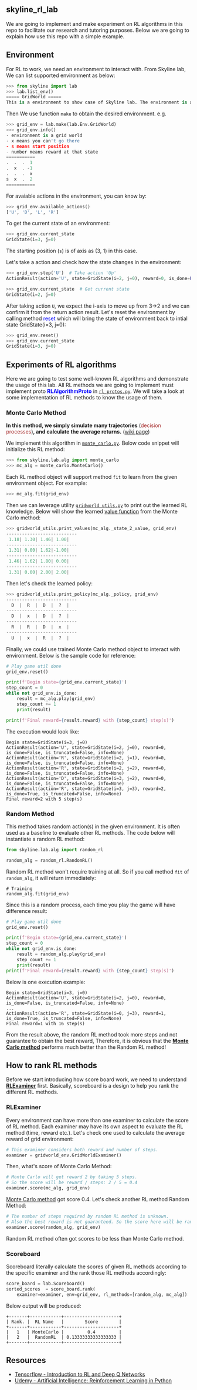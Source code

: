 ## skyline_rl_lab
We are going to implement and make experiment on RL algorithms in this repo to facilitate our research and tutoring purposes. Below we are going to explain how use this repo with a simple example.

## Environment
For RL to work, we need an environment to interact with. From Skyline lab, We can list supported environment as below:
```python
>>> from skyline import lab
>>> lab.list_env()
===== GridWorld =====
This is a environment to show case of Skyline lab. The environment is a grid world where you can move up, down, right and leftif you don't encounter obstacle. When you obtain the reward (-1, 1, 2), the game is over. You can use env.info() to learn more.
```
Then We use function `make` to obtain the desired environment. e.g.
```python
>>> grid_env = lab.make(lab.Env.GridWorld)
>>> grid_env.info()
- environment is a grid world
- x means you can't go there
- s means start position
- number means reward at that state
===========
.  .  .  1
.  x  . -1
.  .  .  x
s  x  .  2
===========
```
For avaiable actions in the environment, you can know by:
```python
>>> grid_env.available_actions()
['U', 'D', 'L', 'R']
```
To get the current state of an environment:
```python
>>> grid_env.current_state
GridState(i=3, j=0)
```
The starting position (`s`) is of axis as (3, 1) in this case.

Let's take a action and check how the state changes in the environment:
```python
>>> grid_env.step('U')  # Take action 'Up'
ActionResult(action='U', state=GridState(i=2, j=0), reward=0, is_done=False, is_truncated=False, info=None)

>>> grid_env.current_state  # Get current state
GridState(i=2, j=0)
```

After taking action `U`, we expect the i-axis to move up from 3->2 and we can confirm it from the return action result. Let's reset the environment by calling method <font color='blue'>reset</font> which will bring the state of environment back to intial state GridState(i=3, j=0):
```python
>>> grid_env.reset()
>>> grid_env.current_state
GridState(i=3, j=0)
```

## Experiments of RL algorithms
Here we are going to test some well-known RL algorithms and demonstrate the
usage of this lab. All RL methods we are going to implement must implement proto
<font color='blue'>**RLAlgorithmProto**</font> in
[`rl_protos.py`](skyline/lab/rl_protos.p). We will take a look at some
implementation of RL methods to know the usage of them.

<a id='monte_carlo_method'></a>
### Monte Carlo Method
<b>In this method, we simply simulate many trajectories</b> (<font color='brown'>decision processes</font>)<b>, and calculate the average returns.</b> ([wiki page](https://en.wikiversity.org/wiki/Reinforcement_Learning#Monte_Carlo_policy_evaluation))

We implement this algorithm in [`monte_carlo.py`](skyline/lab/alg/monte_carlo.py). Below code snippet will initialize this RL method:
```python
>>> from skyline.lab.alg import monte_carlo
>>> mc_alg = monte_carlo.MonteCarlo()
```

Each RL method object will support method `fit` to learn from the given
environment object. For example:
```python
>>> mc_alg.fit(grid_env)
```

Then we can leverage utility [`gridworld_utils.py`](skyline/lab/gridworld_utils.py) to print out the learned RL knowledge. Below will show the learned [value function](https://en.wikipedia.org/wiki/Reinforcement_learning#Value_function) from the Monte Carlo method:
```python
>>> gridworld_utils.print_values(mc_alg._state_2_value, grid_env)
---------------------------
 1.18| 1.30| 1.46| 1.00|
---------------------------
 1.31| 0.00| 1.62|-1.00|
---------------------------
 1.46| 1.62| 1.80| 0.00|
---------------------------
 1.31| 0.00| 2.00| 2.00|
```

Then let's check the learned policy:
```python
>>> gridworld_utils.print_policy(mc_alg._policy, grid_env)
---------------------------
  D  |  R  |  D  |  ?  |
---------------------------
  D  |  x  |  D  |  ?  |
---------------------------
  R  |  R  |  D  |  x  |
---------------------------
  U  |  x  |  R  |  ?  |
```

Finally, we could use trained Monte Carlo method object to interact with
environment. Below is the sample code for reference:
```python
# Play game util done
grid_env.reset()

print(f'Begin state={grid_env.current_state}')
step_count = 0
while not grid_env.is_done:
    result = mc_alg.play(grid_env)
    step_count += 1
    print(result)

print(f'Final reward={result.reward} with {step_count} step(s)')
```

The execution would look like:
```shell
Begin state=GridState(i=3, j=0)
ActionResult(action='U', state=GridState(i=2, j=0), reward=0, is_done=False, is_truncated=False, info=None)
ActionResult(action='R', state=GridState(i=2, j=1), reward=0, is_done=False, is_truncated=False, info=None)
ActionResult(action='R', state=GridState(i=2, j=2), reward=0, is_done=False, is_truncated=False, info=None)
ActionResult(action='D', state=GridState(i=3, j=2), reward=0, is_done=False, is_truncated=False, info=None)
ActionResult(action='R', state=GridState(i=3, j=3), reward=2, is_done=True, is_truncated=False, info=None)
Final reward=2 with 5 step(s)
```

### Random Method
This method takes random action(s) in the given environment. It is often used as a baseline to evaluate other RL methods. The code below will instantiate a random RL method:

```python
from skyline.lab.alg import random_rl

random_alg = random_rl.RandomRL()
```

Random RL method won't require training at all. So if you call method `fit` of
`random_alg`, it will return immediately:

```
# Training
random_alg.fit(grid_env)
```

Since this is a random process, each time you play the game will have difference result:
```python
# Play game util done
grid_env.reset()

print(f'Begin state={grid_env.current_state}')
step_count = 0
while not grid_env.is_done:
    result = random_alg.play(grid_env)
    step_count += 1
    print(result)
print(f'Final reward={result.reward} with {step_count} step(s)')
```

Below is one execution example:
```
Begin state=GridState(i=3, j=0)
ActionResult(action='U', state=GridState(i=2, j=0), reward=0, is_done=False, is_truncated=False, info=None)
...
ActionResult(action='R', state=GridState(i=0, j=3), reward=1, is_done=True, is_truncated=False, info=None)
Final reward=1 with 16 step(s)
```

From the result above, the random RL method took more steps and not guarantee to obtain the best reward, Therefore, it is obvious that the [**Monte Carlo method**](#monte_carlo_method) performs much better than the Random RL method!

## How to rank RL methods
Before we start introducing how score board work, we need to understand
[**RLExaminer**](#rlexaminer) first. Basically, scoreboard is a design to help you rank the
different RL methods.

<a id='rlexaminer'></a>
### RLExaminer
Every environment can have more than one examiner to calculate the score of RL method. Each examiner may have its own aspect to evaluate the RL method (time, reward etc.). Let's check one used to calculate the average reward of grid environment:

```python
# This examiner considers both reward and number of steps.
examiner = gridworld_env.GridWorldExaminer()
```
Then, what's score of Monte Carlo Method:
```python
# Monte Carlo will get reward 2 by taking 5 steps.
# So the score will be reward / steps: 2 / 5 = 0.4
examiner.score(mc_alg, grid_env)
```

[Monte Carlo method](#monte_carlo_method) got score 0.4. Let's check another RL method Random Method:

```python
# The number of steps required by random RL method is unknown.
# Also the best reward is not guaranteed. So the score here will be random.
examiner.score(random_alg, grid_env)
```
Random RL method often got scores to be less than Monte Carlo method.

### Scoreboard
Scoreboard literally calculate the scores of given RL methods according to the specific examiner and the rank those RL methods accordingly:

```python
score_board = lab.Scoreboard()
sorted_scores  = score_board.rank(
    examiner=examiner, env=grid_env, rl_methods=[random_alg, mc_alg])
```
Below output will be produced:
```
+-------+------------+---------------------+
| Rank. |  RL Name   |        Score        |
+-------+------------+---------------------+
|   1   | MonteCarlo |         0.4         |
|   2   |  RandomRL  | 0.13333333333333333 |
+-------+------------+---------------------+
```

## Resources
* [Tensorflow - Introduction to RL and Deep Q Networks](https://www.tensorflow.org/agents/tutorials/0_intro_rl)
* [Udemy - Artificial Intelligence: Reinforcement Learning in Python](https://www.udemy.com/course/artificial-intelligence-reinforcement-learning-in-python/)
